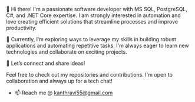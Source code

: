 👋 Hi there! I'm a passionate software developer with MS SQL, PostgreSQL, C#, and .NET Core expertise. I am strongly interested in automation and love creating efficient solutions that streamline processes and improve productivity.

🔧 Currently, I’m exploring ways to leverage my skills in building robust applications and automating repetitive tasks. I'm always eager to learn new technologies and collaborate on exciting projects.

🌱 Let’s connect and share ideas!

Feel free to check out my repositories and contributions. I'm open to collaboration and always up for a tech chat!
- 📫 Reach me @ kanthravi55@gmail.com

<!---
Kanthravi55/Kanthravi55 is a ✨ special ✨ repository because its `README.md` (this file) appears on your GitHub profile.
You can click the Preview link to take a look at your changes.
--->
